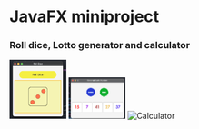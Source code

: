 # JavaFX miniproject 
### Roll dice, Lotto generator and calculator 
<img src="https://github.com/Jenna-P/FX_30112020/blob/master/Dice.png?raw=true" width="100" title="Dice">
<img src="https://github.com/Jenna-P/FX_30112020/blob/master/Lottogenerator.png?raw=true" width="100" title="LottoGenerator">
<img src="https://github.com/Jenna-P/FX_30112020/blob/master/calculatror.png?raw=true" width="100" title="Calculator">
